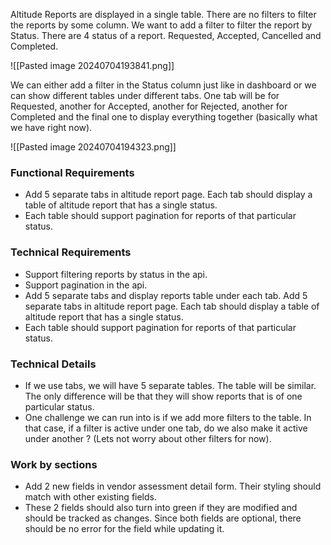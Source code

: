 
Altitude Reports are displayed in a single table. There are no filters to filter the reports by some column. We want to add a filter to filter the report by Status. There are 4 status of a report. Requested, Accepted, Cancelled and Completed. 

![[Pasted image 20240704193841.png]]

We can either add a filter in the Status column just like in dashboard or we can show different tables under different tabs. One tab will be for Requested, another for Accepted, another for Rejected, another for Completed and the final one to display everything together (basically what we have right now).

![[Pasted image 20240704194323.png]]


### Functional Requirements

- Add 5 separate tabs in altitude report page. Each tab should display a table of altitude report that has a single status. 
- Each table should support pagination for reports of that particular status. 

### Technical Requirements

- Support filtering reports by status in the api.
- Support pagination in the api.
- Add 5 separate tabs and display reports table under each tab. Add 5 separate tabs in altitude report page. Each tab should display a table of altitude report that has a single status. 
- Each table should support pagination for reports of that particular status. 


### Technical Details 

- If we use tabs, we will have 5 separate tables. The table will be similar. The only difference will be that they will show reports that is of one particular status. 
- One challenge we can run into is if we add more filters to the table. In that case, if a filter is active under one tab, do we also make it active under another ? (Lets not worry about other filters for now).


### Work by sections

- Add 2 new fields in vendor assessment detail form. Their styling should match with other existing fields.
- These 2 fields should also turn into green if they are modified and should be tracked as changes. Since both fields are optional, there should be no error for the field while updating it.